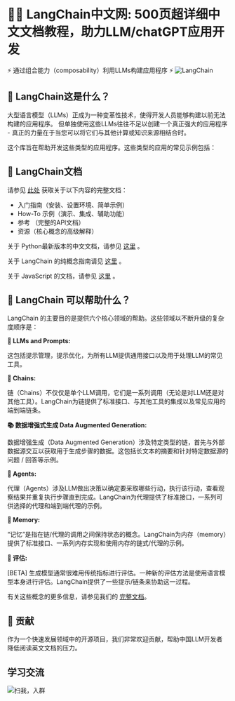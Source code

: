 # 🦜️🔗 LangChain中文网: 500页超详细中文文档教程，助力LLM/chatGPT应用开发

⚡ 通过组合能力（composability）利用LLMs构建应用程序 ⚡
![LangChain](https://pica.zhimg.com/50/v2-56e8bbb52aa271012541c1fe1ceb11a2_r.gif)

## 🤔 LangChain这是什么？

大型语言模型（LLMs）正成为一种变革性技术，使得开发人员能够构建以前无法构建的应用程序。
但单独使用这些LLMs往往不足以创建一个真正强大的应用程序 - 真正的力量在于当您可以将它们与其他计算或知识来源相结合时。

这个库旨在帮助开发这些类型的应用程序。这些类型的应用的常见示例包括：

## 📖 LangChain文档

请参见 [此处](https://python.langchain.com.cn) 获取关于以下内容的完整文档：

- 入门指南（安装、设置环境、简单示例）
- How-To 示例（演示、集成、辅助功能）
- 参考 （完整的API文档）
- 资源（核心概念的高级解释）


关于 Python最新版本的中文文档，请参见
[这里](https://python.langchain.com.cn)
。

关于 LangChain 的纯概念指南请见
[这里](https://docs.langchain.com/docs/)
。

关于 JavaScript 的文档，请参见
[这里](https://js.langchain.com.cn/docs/)
。


## 🚀 LangChain 可以帮助什么？

LangChain 的主要目的是提供六个核心领域的帮助。这些领域以不断升级的复杂度顺序是：

**📃 LLMs and Prompts:**

这包括提示管理，提示优化，为所有LLM提供通用接口以及用于处理LLM的常见工具。

**🔗 Chains:**

链（Chains）不仅仅是单个LLM调用，它们是一系列调用（无论是对LLM还是对其他工具）。LangChain为链提供了标准接口、与其他工具的集成以及常见应用的端到端链条。

**📚 数据增强式生成 Data Augmented Generation:**

数据增强生成（Data Augmented Generation）涉及特定类型的链，首先与外部数据源交互以获取用于生成步骤的数据。这包括长文本的摘要和针对特定数据源的问题 / 回答等示例。

**🤖 Agents:**

代理（Agents）涉及LLM做出决策以确定要采取哪些行动，执行该行动，查看观察结果并重复执行步骤直到完成。LangChain为代理提供了标准接口，一系列可供选择的代理和端到端代理的示例。

**🧠 Memory:**

“记忆”是指在链/代理的调用之间保持状态的概念。LangChain为内存（memory）提供了标准接口、一系列内存实现和使用内存的链式/代理的示例。

**🧐 评估:**

[BETA] 生成模型通常很难用传统指标进行评估。一种新的评估方法是使用语言模型本身进行评估。LangChain提供了一些提示/链条来协助这一过程。

有关这些概念的更多信息，请参见我们的 [完整文档](https://python.langchain.com.cn)。

## 💁 贡献

作为一个快速发展领域中的开源项目，我们非常欢迎贡献，帮助中国LLM开发者降低阅读英文文档的压力。


## 学习交流

![扫我，入群](https://pic1.zhimg.com/80/v2-31131dcb1732cb5bca7c182c9e8da046_r.jpg)


